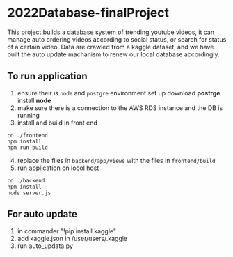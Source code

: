 # 2022Database-finalProject

This project builds a database system of trending youtube videos, it can manage auto ordering videos according to social status, or search for status of a certain video.
Data are crawled from a kaggle dataset, and we have built the auto update machanism to renew our local database accordingly.
## To run application
1. ensure their is `node` and `postgre` environment set up
  download **postrge**
  install **node**
2. make sure there is a connection to the AWS RDS instance and the DB is running
3. install and build in front end
```
cd ./frontend
npm install
npm run build
```
4. replace the files in `backend/app/views` with the files in `frontend/build`
5. run application on locol host
```
cd ./backend
npm install
node server.js
```

## For auto update 
1. in commander "!pip install kaggle"
2. add kaggle.json in /user/users/.kaggle
3. run auto_updata.py
